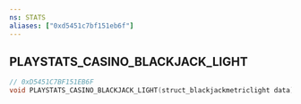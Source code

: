 ```yaml
---
ns: STATS
aliases: ["0xd5451c7bf151eb6f"]
---
```

## PLAYSTATS_CASINO_BLACKJACK_LIGHT

```c
// 0xD5451C7BF151EB6F
void PLAYSTATS_CASINO_BLACKJACK_LIGHT(struct_blackjackmetriclight data);
```
